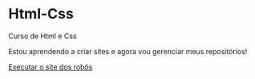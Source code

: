 # Html-Css
 Curso de Html e Css

 Estou aprendendo a criar sites e agora vou gerenciar meus repositórios!

 <a href="https://joaopaulocruzdefaria.github.io/Html-Css/Desafios/project010/index.html">Executar o site dos robôs</a>
